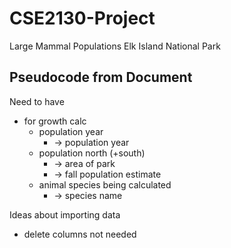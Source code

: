 # CSE2130-Project

Large Mammal Populations Elk Island National Park

## Pseudocode from Document
Need to have
- for growth calc 
  - population year
    - -> population year
  - population north (+south)
    - -> area of park
    - -> fall population estimate 
  - animal species being calculated
    - -> species name

Ideas about importing data
- delete columns not needed 